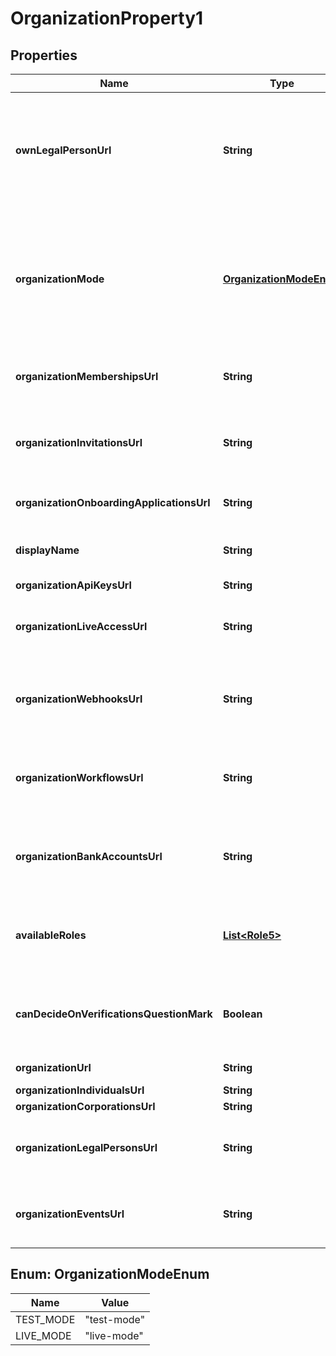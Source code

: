

# OrganizationProperty1


## Properties

| Name | Type | Description | Notes |
|------------ | ------------- | ------------- | -------------|
|**ownLegalPersonUrl** | **String** | Link to the [legal person](http://docs.griffin.com) that represents the [organization](http://docs.griffin.com); this can be an individual or a company. |  |
|**organizationMode** | [**OrganizationModeEnum**](#OrganizationModeEnum) | The organization can either be a sandbox organization or a live one; Check out our guide for [sandbox mode vs live mode](http://docs.griffin.com). |  |
|**organizationMembershipsUrl** | **String** | Link to the [memberships](http://docs.griffin.com) for this [organization](http://docs.griffin.com). |  |
|**organizationInvitationsUrl** | **String** | Link to the resource that enables you to [invite](http://docs.griffin.com) new [users](http://docs.griffin.com) to this [organization](http://docs.griffin.com). |  |
|**organizationOnboardingApplicationsUrl** | **String** | Link to the [Reliance onboarding](http://docs.griffin.com). |  [optional] |
|**displayName** | **String** | The mutable display name for the Organisation |  |
|**organizationApiKeysUrl** | **String** |  |  |
|**organizationLiveAccessUrl** | **String** | Link to the resource that enables you to request live access. |  |
|**organizationWebhooksUrl** | **String** | Link to the endpoint which enables webhook creation. |  |
|**organizationWorkflowsUrl** | **String** | Link to the onboarding [workflows](http://docs.griffin.com) configured for this [organization](http://docs.griffin.com). |  |
|**organizationBankAccountsUrl** | **String** | Link to the [bank accounts](http://docs.griffin.com) managed by this [organization](http://docs.griffin.com). |  |
|**availableRoles** | [**List&lt;Role5&gt;**](Role5.md) | The subset of [roles](http://docs.griffin.com) available to [members](http://docs.griffin.com) of this [organization](http://docs.griffin.com). |  |
|**canDecideOnVerificationsQuestionMark** | **Boolean** | Is this organization able to make manual decisions on verifications? |  |
|**organizationUrl** | **String** | Link to the [organization](http://docs.griffin.com). |  |
|**organizationIndividualsUrl** | **String** |  |  |
|**organizationCorporationsUrl** | **String** |  |  |
|**organizationLegalPersonsUrl** | **String** | Link to the [legal persons](http://docs.griffin.com) grouped under this [organization](http://docs.griffin.com). |  |
|**organizationEventsUrl** | **String** | Link to the endpoint which lists an organization&#39;s events. |  |



## Enum: OrganizationModeEnum

| Name | Value |
|---- | -----|
| TEST_MODE | &quot;test-mode&quot; |
| LIVE_MODE | &quot;live-mode&quot; |



